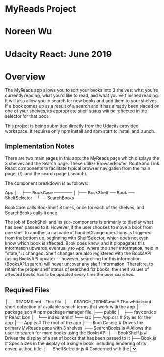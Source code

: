 # MyReads Project
# Noreen Wu 
# Udacity React: June 2019

# Overview
The MyReads app allows you to sort your books into 3 shelves: what you're currently reading,
what you'd like to read, and what you've finished reading. It will also allow you to search
for new books and add them to your shelves. If a book comes up as a result of a search and
it has already been placed on one of your shelves, its appropriate shelf status will be reflected in 
the selector for that book.

This project is being submitted directly from the Udacity-provided workspace. It requires only 
npm install and npm start to install and launch.

## Implementation Notes
There are two main pages in this app: the MyReads page which displays the 3 shelves and the Search page.
These utilize BrowserRouter, Route and Link React components to facilitate typical browser navigation
from the main page, (/), and the search page (/search).

The component breakdown is as follows:

   App
    │ 
    ├── BookCase ──────
    │                  ├── BookShelf ── Book ── ShelfSelector
    └── SearchBooks────


BookCase calls BookShelf 3 times, once for each of the shelves, and SearchBooks calls it once.  

The job of BookShelf and its sub-components is primarily to display what has been passed to it.
However, if the user chooses to move a book from one shelf to another, a cascade of handleChange
operations is triggered from the bottom up, beginning with ShelfSelector, which does not even
know which book is affected. Book does know, and it propagates this information upwards, eventually 
to App, where the shelf information, held in "state," is changed. Shelf changes are also registered
with the BooksAPI (using BooksAPI.update) -- however, searching for this information (BooksAPI.search)
will never uncover any shelf information. Therefore, to retain the proper shelf status of
searched for books, the shelf values of affected books has to be updated every time the user
searches. 

## Required Files

├── README.md - This file.
├── SEARCH_TERMS.md # The whitelisted short collection of available search terms that work with the app
├── package.json # npm package manager file.
├── public
│   ├── favicon.ico # React Icon
│   └── index.html # 
└── src
    ├── App.css # Styles for the app
    ├── App.js # The root of the app
    ├── BookCase.js    # Drives the primary MyReads page with 3 shelves
    ├── SearchBooks.js # Allows the user to search for more books using the BooksAPI
    ├── BookShelf.js   # Drives the display of a set of books that has been passed to it
    ├── Book.js    # Specializes in the display of a single book, including rendering of its cover, author, title
    ├── ShelfSelector.js # Concerned with the <select> control that allows the user to move books to different shelves   
    ├── App.test.js # Used for testing.
    ├── BooksAPI.js # A JavaScript API for the provided Udacity backend.
    ├── icons # Helpful images for the app. 
    │   ├── add.svg
    │   ├── arrow-back.svg
    │   └── arrow-drop-down.svg
    ├── index.css # Global styles. 
    └── index.js # Modified to include <BrowserRouter>

